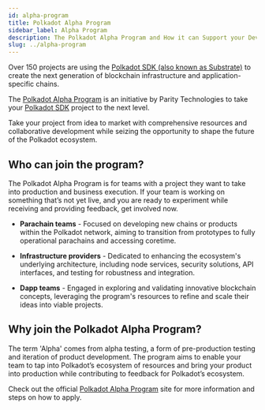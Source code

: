```yaml
---
id: alpha-program
title: Polkadot Alpha Program
sidebar_label: Alpha Program
description: The Polkadot Alpha Program and How it can Support your Development.
slug: ../alpha-program
---
```


Over 150 projects are using the [Polkadot SDK (also known as Substrate)](https://substrate.io) to
create the next generation of blockchain infrastructure and application-specific chains.

The [Polkadot Alpha Program](https://polkadot.network/development/alpha/) is an initiative by Parity
Technologies to take your [Polkadot SDK](https://substrate.io) project to the next level.

Take your project from idea to market with comprehensive resources and collaborative development
while seizing the opportunity to shape the future of the Polkadot ecosystem.

## Who can join the program?

The Polkadot Alpha Program is for teams with a project they want to take into production and
business execution. If your team is working on something that’s not yet live, and you are ready to
experiment while receiving and providing feedback, get involved now.

- **Parachain teams** - Focused on developing new chains or products within the Polkadot network,
  aiming to transition from prototypes to fully operational parachains and accessing coretime.

- **Infrastructure providers** - Dedicated to enhancing the ecosystem's underlying architecture,
  including node services, security solutions, API interfaces, and testing for robustness and
  integration.

- **Dapp teams** - Engaged in exploring and validating innovative blockchain concepts, leveraging
  the program's resources to refine and scale their ideas into viable projects.

## Why join the Polkadot Alpha Program?

The term 'Alpha' comes from alpha testing, a form of pre-production testing and iteration of product
development. The program aims to enable your team to tap into Polkadot’s ecosystem of resources and
bring your product into production while contributing to feedback for Polkadot’s ecosystem.

Check out the official [Polkadot Alpha Program](https://polkadot.network/development/alpha/) site
for more information and steps on how to apply.
